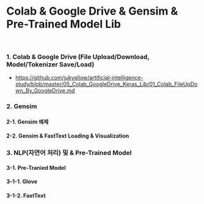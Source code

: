 # Colab & Google Drive & Gensim & Pre-Trained Model Lib
<br>

### 1. Colab & Google Drive (File Upload/Download, Model/Tokenizer Save/Load)
- https://github.com/jukyellow/artificial-intelligence-study/blob/master/05_Colab_GoogleDrive_Keras_Lib/01_Colab_FileUpDown_By_GoogleDrive.md

### 2. Gensim

#### 2-1. Gensim 예제

#### 2-2. Gensim & FastText Loading & Visualization

### 3. NLP(자연어 처리) 및 & Pre-Trained Model

#### 3-1. Pre-Tranied Model

#### 3-1-1. Glove


#### 3-1-2. FastText
